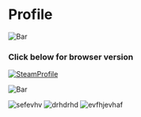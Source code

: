 # Profile

![`Bar`](https://cdn.discordapp.com/attachments/584355797366997002/889006586406772746/4M7IWwP.png)

### Click below for browser version

[![`SteamProfile`](https://user-images.githubusercontent.com/64295233/133945787-4402f6ef-ec05-406f-92d7-8511a60289d7.png)](https://steamcommunity.com/id/dxrpy/)

![`Bar`](https://cdn.discordapp.com/attachments/584355797366997002/889006586406772746/4M7IWwP.png)


![sefevhv](https://user-images.githubusercontent.com/64295233/133946103-2529b434-e3aa-49e7-94bd-7901446328a1.png)    ![drhdrhd](https://user-images.githubusercontent.com/64295233/133946106-42fb8d86-cac2-4cea-b0f8-a8365e91110b.png)     ![evfhjevhaf](https://user-images.githubusercontent.com/64295233/133946107-79ba7158-e795-4661-b968-47b858d1a1b5.png)
